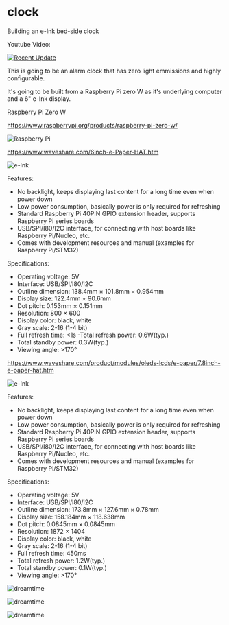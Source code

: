 # clock
Building an e-Ink bed-side clock

Youtube  Video:

[![Recent Update](https://img.youtube.com/vi/livEQYvz51s/0.jpg)](https://www.youtube.com/watch?v=livEQYvz51s)

This is going to be an alarm clock that has zero light emmissions and highly configurable.

It's going to be built from a Raspberry Pi zero W as it's underlying computer and a 6" e-Ink display.

Raspberry Pi Zero W

https://www.raspberrypi.org/products/raspberry-pi-zero-w/

![Raspberry Pi](readme/rpzw.jpg?raw=true "Raspberry Pi")

https://www.waveshare.com/6inch-e-Paper-HAT.htm

![e-Ink](6inch-e-paper-hat-1.jpg?raw=true "6-inch e-Ink Display")

Features:
- No backlight, keeps displaying last content for a long time even when power down
- Low power consumption, basically power is only required for refreshing
- Standard Raspberry Pi 40PIN GPIO extension header, supports Raspberry Pi series boards
- USB/SPI/I80/I2C interface, for connecting with host boards like Raspberry Pi/Nucleo, etc.
- Comes with development resources and manual (examples for Raspberry Pi/STM32)

Specifications:
- Operating voltage: 5V
- Interface: USB/SPI/I80/I2C
- Outline dimension: 138.4mm × 101.8mm × 0.954mm
- Display size: 122.4mm × 90.6mm
- Dot pitch: 0.153mm × 0.151mm
- Resolution: 800 × 600
- Display color: black, white
- Gray scale: 2-16 (1-4 bit)
- Full refresh time: <1s
 -Total refresh power: 0.6W(typ.)
- Total standby power: 0.3W(typ.)
- Viewing angle: >170°



https://www.waveshare.com/product/modules/oleds-lcds/e-paper/7.8inch-e-paper-hat.htm

![e-Ink](7.8inch-e-paper-hat-3_1.jpg?raw=true "7.8-inch e-Ink Display")

Features:
- No backlight, keeps displaying last content for a long time even when power down
- Low power consumption, basically power is only required for refreshing
- Standard Raspberry Pi 40PIN GPIO extension header, supports Raspberry Pi series boards
- USB/SPI/I80/I2C interface, for connecting with host boards like Raspberry Pi/Nucleo, etc.
- Comes with development resources and manual (examples for Raspberry Pi/STM32)

Specifications:
- Operating voltage: 5V
- Interface: USB/SPI/I80/I2C
- Outline dimension: 173.8mm × 127.6mm × 0.78mm
- Display size: 158.184mm × 118.638mm
- Dot pitch: 0.0845mm × 0.0845mm
- Resolution: 1872 × 1404
- Display color: black, white
- Gray scale: 2-16 (1-4 bit)
- Full refresh time: 450ms
- Total refresh power: 1.2W(typ.)
- Total standby power: 0.1W(typ.)
- Viewing angle: >170°



![dreamtime](https://github.com/Blyzz616/clock/blob/master/stand.jpeg "Stand")

![dreamtime](https://github.com/Blyzz616/clock/blob/master/bevel.jpeg "Bevel")

![dreamtime](https://github.com/Blyzz616/clock/blob/master/explode.jpeg "Explode")
